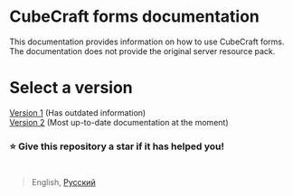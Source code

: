 # CubeCraft forms documentation

This documentation provides information on how to use CubeCraft forms. The documentation does not provide the original server resource pack.

# Select a version
[Version 1](./v1) (Has outdated information)   
[Version 2](./v2) (Most up-to-date documentation at the moment)

### ⭐ Give this repository a star if it has helped you!

#
> English, [Русский](./README_RU.md)